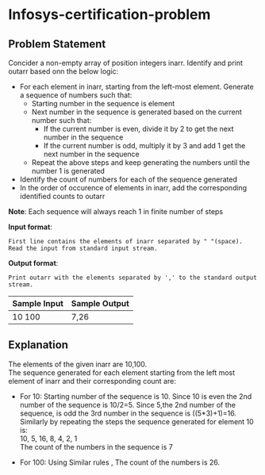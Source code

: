 # Infosys-certification-problem

## Problem Statement

Concider a non-empty array of position integers inarr. Identify and print outarr based onn the below logic:
  * For each element in inarr, starting from the left-most element. Generate a sequence of numbers such that:
    * Starting number in the sequence is element
    * Next number in the sequence is generated based on the current number such that:
      * If the current number is even, divide it by 2 to get the next number in the sequence 
      * If the current number is odd, multiply it by 3 and add 1 get the next number in the sequence
    * Repeat the above steps and keep generating the numbers until the number 1 is generated
  * Identify the count of numbers for each of the sequence generated
  * In the order of occurence of elements in inarr, add the corresponding identified counts to outarr
  
  **Note**: Each sequence will always reach 1 in finite number of steps <br/>
  
  **Input format**: <br />
  
    First line contains the elements of inarr separated by " "(space).
    Read the input from standard input stream.
  **Output format**:
  
    Print outarr with the elements separated by ',' to the standard output stream.
    
| Sample Input  | Sample Output | 
| ------------- | ------------- | 
| 10 100        | 7,26          | 

## Explanation
The elements of the given inarr are 10,100. <br />
The sequence generated for each element starting from the left most element of inarr and their corresponding count are: <br/>
 * For 10: Starting number of the sequence is 10. Since 10 is even the 2nd number of the sequence is 10/2=5. Since 5,the 2nd number of the sequence, is odd the 3rd number in the sequence is ((5*3)+1)=16. Similarly by repeating the steps the sequence generated for element 10 is: <br />
 10, 5, 16, 8, 4, 2, 1  <br />
 The count of the numbers in the sequence is 7
 
 * For 100: Using Similar rules , The count of the numbers is 26.
